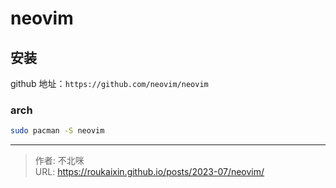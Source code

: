 # neovim



## 安装

github 地址：`https://github.com/neovim/neovim`



### arch

```bash
sudo pacman -S neovim
```



---

> 作者: 不北咪  
> URL: https://roukaixin.github.io/posts/2023-07/neovim/  


